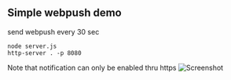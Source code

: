## Simple webpush demo
send webpush every 30 sec
```{bash}
node server.js
http-server . -p 8080
```
Note that notification can only be enabled thru https
![Screenshot](https://github.com/Xavier-i/web-push-test/assets/12480879/e413d80e-6dc6-470d-9f55-f39b3b85b887)
